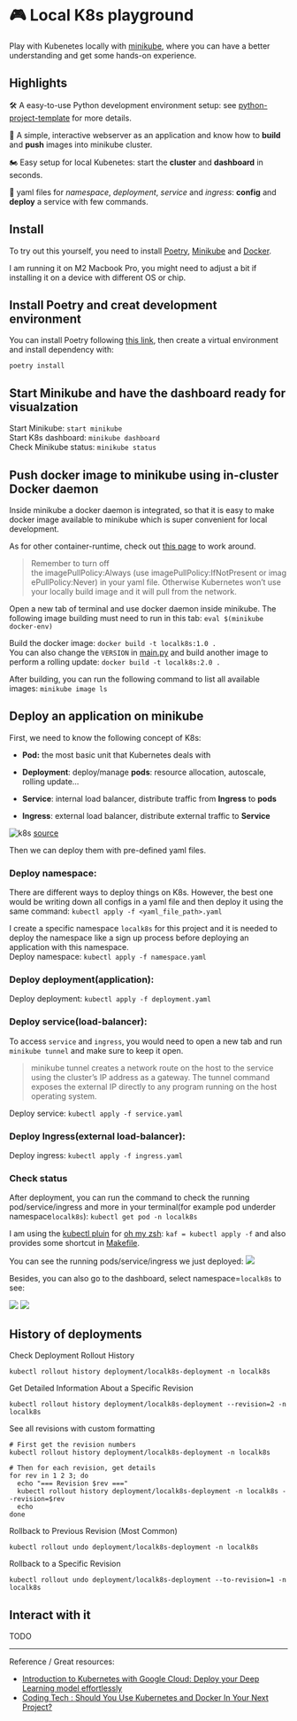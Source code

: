 # 🎮 Local K8s playground

Play with Kubenetes locally with [minikube](https://minikube.sigs.k8s.io/docs/), where you can have a better understanding and get some hands-on experience.

## Highlights

🛠️ A easy-to-use Python development environment setup: see [python-project-template](https://github.com/ZequnZ/python-project-template) for more details.

🪩 A simple, interactive webserver as an application and know how to **build** and **push** images into minikube cluster.

🏍️ Easy setup for local Kubenetes: start the **cluster** and **dashboard** in seconds.

🎤 yaml files for *namespace*, *deployment*, *service* and *ingress*: **config** and **deploy** a service with few commands.

## Install

To try out this yourself, you need to install [Poetry](https://python-poetry.org/), [Minikube](https://minikube.sigs.k8s.io/docs/) and [Docker](https://www.docker.com/).

I am running it on M2 Macbook Pro, you might need to adjust a bit if installing it on a device with different OS or chip.

## Install Poetry and creat development environment

You can install Poetry following [this link](https://python-poetry.org/docs/#installing-with-the-official-installer), then create a virtual environment and install dependency with:
```
poetry install
```

## Start Minikube and have the dashboard ready for visualzation
Start Minikube: `start minikube`  
Start K8s dashboard: `minikube dashboard`  
Check Minikube status: `minikube status`

## Push docker image to minikube using in-cluster Docker daemon

Inside minikube a docker daemon is integrated, so that it is easy to make docker image available to minikube which is super convenient for local development.

As for other container-runtime, check out [this page](https://minikube.sigs.k8s.io/docs/handbook/pushing/) to work around.

> Remember to turn off the imagePullPolicy:Always (use imagePullPolicy:IfNotPresent or imagePullPolicy:Never) in your yaml file. Otherwise Kubernetes won’t use your locally build image and it will pull from the network.

Open a new tab of terminal and use docker daemon inside minikube. The following image building must need to run in this tab: `eval $(minikube docker-env)`

Build the docker image: `docker build -t localk8s:1.0 .`  
You can also change the `VERSION` in [main.py](./src/main.py) and build another image to perform a rolling update: ``docker build -t localk8s:2.0 .``

After building, you can run the following command to list all available images: `minikube image ls`

## Deploy an application on minikube

First, we need to know the following concept of K8s:
- **Pod:** the most basic unit that Kubernetes deals with

- **Deployment**: deploy/manage **pods**: resource allocation, autoscale, rolling update…

- **Service**: internal load balancer, distribute traffic from **Ingress** to **pods**

- **Ingress**: external load balancer, distribute external traffic to **Service**

![k8s](./asset/k8s.png)
[source](https://theaisummer.com/kubernetes/)

Then we can deploy them with pre-defined yaml files.

### Deploy namespace:

There are different ways to deploy things on K8s. However, the best one would be writing down all configs in a yaml file and then deploy it using the same command:
`kubectl apply -f <yaml_file_path>.yaml`

I create a specific namespace `localk8s` for this project and it is needed to deploy the namespace like a sign up process before deploying an application with this namespace.  
Deploy namespace: `kubectl apply -f namespace.yaml`

### Deploy deployment(application):

Deploy deployment: `kubectl apply -f deployment.yaml`

### Deploy service(load-balancer):

To access `service` and `ingress`, you would need to open a new tab and run `minikube tunnel` and make sure to keep it open. 

> minikube tunnel creates a network route on the host to the service using the cluster’s IP address as a gateway. The tunnel command exposes the external IP directly to any program running on the host operating system.  

Deploy service: `kubectl apply -f service.yaml`

### Deploy Ingress(external load-balancer):

Deploy ingress: `kubectl apply -f ingress.yaml`


### Check status
After deployment, you can run the command to check the running pod/service/ingress and more in your terminal(for example pod underder namespace`localk8s`): `kubectl get pod -n localk8s`

I am using the [kubectl pluin](https://github.com/ohmyzsh/ohmyzsh/tree/master/plugins/kubectl) for [oh my zsh](https://ohmyz.sh/): `kaf = kubectl apply -f` and also provides some shortcut in [Makefile](./Makefile).

You can see the running pods/service/ingress we just deployed:
![](./asset/deployment_terminal.png)

Besides, you can also go to the dashboard, select namespace=`localk8s` to see:

![](./asset/dashboard_pod.png)
![](./asset/dashboard_service.png)


## History of deployments

Check Deployment Rollout History
```
kubectl rollout history deployment/localk8s-deployment -n localk8s
```

Get Detailed Information About a Specific Revision
```
kubectl rollout history deployment/localk8s-deployment --revision=2 -n localk8s
```

See all revisions with custom formatting
```
# First get the revision numbers
kubectl rollout history deployment/localk8s-deployment -n localk8s

# Then for each revision, get details
for rev in 1 2 3; do
  echo "=== Revision $rev ==="
  kubectl rollout history deployment/localk8s-deployment -n localk8s --revision=$rev
  echo
done
```

Rollback to Previous Revision (Most Common)
```
kubectl rollout undo deployment/localk8s-deployment -n localk8s
```

Rollback to a Specific Revision
```
kubectl rollout undo deployment/localk8s-deployment --to-revision=1 -n localk8s
```

## Interact with it 

TODO

---
Reference / Great resources:
- [Introduction to Kubernetes with Google Cloud: Deploy your Deep Learning model effortlessly](https://theaisummer.com/kubernetes/)
- [Coding Tech : Should You Use Kubernetes and Docker In Your Next Project?](https://www.youtube.com/watch?v=u8dW8DrcSmo)
